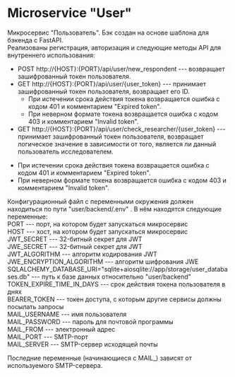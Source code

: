 # Microservice "User"

Микросервис "Пользователь". Бэк создан на основе шаблона для бэкенда с FastAPI.\
Реализованы регистрация, авторизация и следующие методы API для внутреннего использования:

* POST http://{HOST}:{PORT}/api/user/new_respondent  --- возвращает зашифрованный токен пользователя.
* GET http://{HOST}:{PORT}/api/user/{user_token} --- принимает зашифрованный токен пользователя, возвращает его ID. 
  - При истечении срока действия токена возвращается ошибка с кодом 401 и комментарием "Expired token". 
  - При неверном формате токена возвращается ошибка c кодом 403 и комментарием "Invalid token".
 * GET http://{HOST}:{PORT}/api/user/check_researcher/{user_token} --- принимает зашифрованный токен пользователя, возвращает логическое значение в зависимости от того, является ли данный пользователь исследователем. 
  - При истечении срока действия токена возвращается ошибка с кодом 401 и комментарием "Expired token". 
  - При неверном формате токена возвращается ошибка c кодом 403 и комментарием "Invalid token".


Конфигурационный файл с переменными окружения должен находиться по пути "user/backend/.env" .
В нём находятся следующие переменные:\
PORT --- порт, на котором будет запускаться микросервис\
HOST --- хост, на котором будет запускаться микросервис\
JWT_SECRET --- 32-битный секрет для JWT\
JWE_SECRET --- 32-битный секрет для JWT\
JWT_ALGORITHM --- алгоритм кодирования JWT\
JWE_ENCRYPTION_ALGORITHM --- алгоритм шифрования JWE\
SQLALCHEMY_DATABASE_URI="sqlite+aiosqlite://app/storage/user_databases.db" --- путь к базе данных относительно "user/backend"\
TOKEN_EXPIRE_TIME_IN_DAYS --- срок действия токена пользователя в днях\
BEARER_TOKEN --- токен доступа, с которым другие сервисы должны посылать запросы\
MAIL_USERNAME --- имя пользователя\
MAIL_PASSWORD --- пароль для почтовой программы\
MAIL_FROM --- электронный адрес\
MAIL_PORT --- SMTP-порт\
MAIL_SERVER --- SMTP-сервер исходящей почты

Последние переменные (начинающиеся с MAIL_) зависят от используемого SMTP-сервера.
